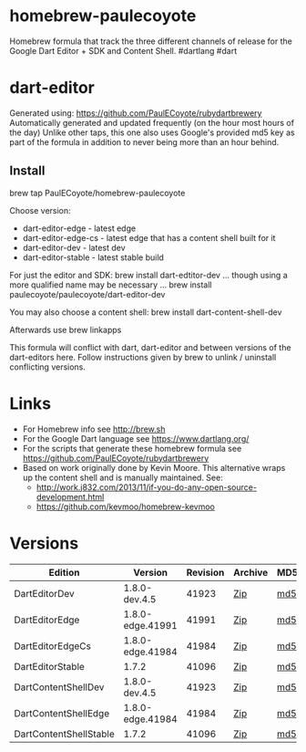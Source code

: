 homebrew-paulecoyote
====================

Homebrew formula that track the three different channels of release for the Google Dart Editor + SDK and Content Shell.  #dartlang #dart

dart-editor
===========

Generated using: https://github.com/PaulECoyote/rubydartbrewery
Automatically generated and updated frequently (on the hour most hours of the day)
Unlike other taps, this one also uses Google's provided md5 key as part of the formula in addition to never being more than an hour behind.

Install
-------
brew tap PaulECoyote/homebrew-paulecoyote

Choose version:
* dart-editor-edge - latest edge
* dart-editor-edge-cs - latest edge that has a content shell built for it
* dart-editor-dev - latest dev
* dart-editor-stable - latest stable build

For just the editor and SDK:
brew install dart-edtitor-dev
... though using a more qualified name may be necessary ...
brew install paulecoyote/paulecoyote/dart-editor-dev

You may also choose a content shell:
brew install dart-content-shell-dev

Afterwards use 
brew linkapps

This formula will conflict with dart, dart-editor and between versions of the dart-editors here.  Follow instructions given by brew to unlink / uninstall conflicting versions.

Links
=====
* For Homebrew info see http://brew.sh
* For the Google Dart language see https://www.dartlang.org/
* For the scripts that generate these homebrew formula see https://github.com/PaulECoyote/rubydartbrewery
* Based on work originally done by Kevin Moore. This alternative wraps up the content shell and is manually maintained.  See: 
    * http://work.j832.com/2013/11/if-you-do-any-open-source-development.html
    * https://github.com/kevmoo/homebrew-kevmoo

Versions
========
| Edition | Version | Revision | Archive | MD5 | Notes |
| ------- | ------- | -------- | ------- | --- | ----- |
| DartEditorDev | 1.8.0-dev.4.5 | 41923 | [Zip](https://storage.googleapis.com/dart-archive/channels/dev/release/41923/editor/darteditor-macos-x64.zip) | [md5](https://storage.googleapis.com/dart-archive/channels/dev/release/41923/editor/darteditor-macos-x64.zip.md5sum) | [Changes](https://storage.googleapis.com/dart-archive/channels/dev/release/latest/changelog.html) |
| DartEditorEdge | 1.8.0-edge.41991 | 41991 | [Zip](https://storage.googleapis.com/dart-archive/channels/be/raw/41991/editor/darteditor-macos-x64.zip) | [md5](https://storage.googleapis.com/dart-archive/channels/be/raw/41991/editor/darteditor-macos-x64.zip.md5sum) | - |
| DartEditorEdgeCs | 1.8.0-edge.41984 | 41984 | [Zip](https://storage.googleapis.com/dart-archive/channels/be/raw/41984/editor/darteditor-macos-x64.zip) | [md5](https://storage.googleapis.com/dart-archive/channels/be/raw/41984/editor/darteditor-macos-x64.zip.md5sum) | - |
| DartEditorStable | 1.7.2 | 41096 | [Zip](https://storage.googleapis.com/dart-archive/channels/stable/release/41096/editor/darteditor-macos-x64.zip) | [md5](https://storage.googleapis.com/dart-archive/channels/stable/release/41096/editor/darteditor-macos-x64.zip.md5sum) | [Changes](https://storage.googleapis.com/dart-archive/channels/stable/release/latest/changelog.html) |
| DartContentShellDev | 1.8.0-dev.4.5 | 41923 | [Zip](https://storage.googleapis.com/dart-archive/channels/dev/release/41923/dartium/content_shell-macos-ia32-release.zip) | [md5](https://storage.googleapis.com/dart-archive/channels/dev/release/41923/dartium/content_shell-macos-ia32-release.zip.md5sum) | - |
| DartContentShellEdge | 1.8.0-edge.41984 | 41984 | [Zip](https://storage.googleapis.com/dart-archive/channels/be/raw/41984/dartium/content_shell-macos-ia32-release.zip) | [md5](https://storage.googleapis.com/dart-archive/channels/be/raw/41984/dartium/content_shell-macos-ia32-release.zip.md5sum) | - |
| DartContentShellStable | 1.7.2 | 41096 | [Zip](https://storage.googleapis.com/dart-archive/channels/stable/release/41096/dartium/content_shell-macos-ia32-release.zip) | [md5](https://storage.googleapis.com/dart-archive/channels/stable/release/41096/dartium/content_shell-macos-ia32-release.zip.md5sum) | - |

